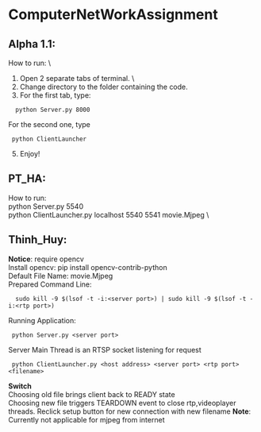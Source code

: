 # ComputerNetWorkAssignment

## Alpha 1.1:
How to run: \
1. Open 2 separate tabs of terminal. \
2. Change directory to the folder containing the code.
3. For the first tab, type: 
```
  python Server.py 8000
```
  For the second one, type
 ```
  python ClientLauncher
 ```
5. Enjoy!

## PT_HA: 
How to run: \
python Server.py 5540 \
python ClientLauncher.py localhost 5540 5541 movie.Mjpeg \

## Thinh_Huy: 
**Notice**: require opencv \
Install opencv: pip install opencv-contrib-python \
Default File Name: movie.Mjpeg \
Prepared Command Line:
```
  sudo kill -9 $(lsof -t -i:<server port>) | sudo kill -9 $(lsof -t -i:<rtp port>)
```

Running Application:
```
 python Server.py <server port>
```
Server Main Thread is an RTSP socket listening for request
```
 python ClientLauncher.py <host address> <server port> <rtp port> <filename>
```
**Switch**\
Choosing old file brings client back to READY state\
Choosing new file triggers TEARDOWN event to close rtp,videoplayer threads. Reclick setup button for new connection with new filename
**Note**: Currently not applicable for mjpeg from internet

